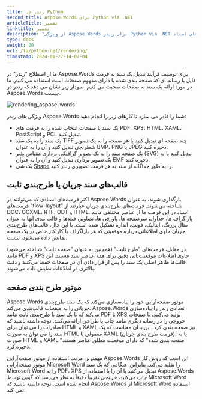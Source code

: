 ```yaml
---
title: رندر در Python
second_title: Aspose.Words برای Python via .NET
articleTitle: تفسیر
linktitle: تفسیر
description: "از ویژگی Aspose.Words برای رندر Python via .NET برای قالب‌بندی سند جریانی به صفحات و تبدیل چنین سند یا صفحات انتخابی به سایر فرمت‌های اسناد (PDF، HTML، XPS و غیره) یا تصاویر (TIFF، PNG، SVG، و غیره) استفاده کنید. مشاهده، تبدیل های بیشتر، یا چاپ."
type: docs
weight: 20
url: /fa/python-net/rendering/
timestamp: 2024-01-27-14-07-04
---
```


ما از اصطلاح "رندر" در Aspose.Words برای توصیف فرآیند تبدیل یک سند به فرمت فایل یا رسانه ای که صفحه بندی شده یا دارای مفهوم صفحات است استفاده می کنیم. ما در مورد ارائه یک سند به صفحات صحبت می کنیم. نمودار زیر نشان می دهد که رندر در Aspose.Words چیست.

![rendering_aspose-words](/words/python-net/rendering/rendering-1.png)

ویژگی های رندر Aspose.Words شما را قادر می سازد تا کارهای زیر را انجام دهید:

- یک سند یا صفحات انتخاب شده را به فرمت های PDF، XPS، HTML، XAML، PostScript و PCL تبدیل کنید.
- یک سند را به یک سند TIFF چند صفحه ای تبدیل کنید یا هر صفحه را به یک تصویر شطرنجی تبدیل کنید و آن را به عنوان BMP، PNG یا JPEG ذخیره کنید.
- یک صفحه سند را به یک تصویر گرافیکی برداری مقیاس پذیر (SVG) تبدیل کنید یا به یک تصویر برداری تبدیل کنید و آن را به عنوان EMF ذخیره کنید.
- یک شی [Shape](https://reference.aspose.com/words/python-net/aspose.words.drawing/shape/) را به طور جداگانه از سند به هر فرمت تصویری رندر کنید.

## قالب‌های سند جریان یا طرح‌بندی ثابت

اکثر فرمت‌های اسنادی که می‌توانند در Aspose.Words بارگذاری شوند، به عنوان فرمت‌های "flow-layout" شناخته می‌شوند. فرمت‌های طرح‌بندی جریان عبارتند از DOC، OOXML، RTF، ODT و HTML. اسناد در این فرمت ها از عناصر مختلفی مانند پاراگراف ها، جداول، سرصفحه ها، پاورقی ها، تصاویر، فیلدها و قالب بندی آنها به عنوان مثال پررنگ، ایتالیک، فونت، اندازه تشکیل شده است. با این حال، قالب‌های طرح‌بندی جریان حاوی اطلاعاتی درباره موقعیتی که هر پاراگراف یا کاراکتر خاص در یک صفحه نمایش داده می‌شود، نیست.

در مقابل، فرمت‌های "طرح ثابت" (همچنین به عنوان "صفحه ثابت" شناخته می‌شود) مانند PDF و XPS حاوی اطلاعات موقعیت‌یابی دقیق برای همه عناصر سند هستند. این قالب‌ها ظاهر اصلی یک سند را پس از قرار دادن آن در صفحات حفظ می‌کنند و دقت بالاتری در اطلاعات نمایش داده می‌شوند.

## موتور طرح بندی صفحه

Aspose.Words موتور صفحه‌آرایی خود را پیاده‌سازی می‌کند که یک سند طرح‌بندی جریانی را به صفحات قالب‌بندی می‌کند. Aspose.Words تعدادی رندر را پیاده‌سازی می‌کند که یا یک سند با طرح‌بندی ثابت مانند PDF یا XPS تولید می‌کنند، یا صفحات خروجی را در رسانه دیگری مانند چاپ یا طراحی ارائه می‌کنند. توجه داشته باشید که صادرات را می توان برای HTML و XAML نیز صفحه بندی کرد. این بدان معناست که یک سند را می توان به صورت HTML معمولی یا XAML (فرمت طرح بندی جریان)، یا به صورت HTML و XAML "صفحه بندی شده" که دارای موقعیت مطلق عناصر هستند ذخیره کرد.

مهمترین مزیت استفاده از موتور صفحه‌آرایی Aspose.Words این است که روش کار موتور صفحه‌آرایی Microsoft Word را تقلید می‌کند. بنابراین، هنگامی که یک سند Microsoft Word را به PDF، XPS تبدیل می‌کنید یا آن را با استفاده از Aspose.Words چاپ می‌کنید، خروجی تقریباً دقیقاً به نظر می‌رسد که گویی توسط Microsoft Word انجام شده است. توجه داشته باشید که Aspose.Words از Microsoft Word استفاده نمی کند.
